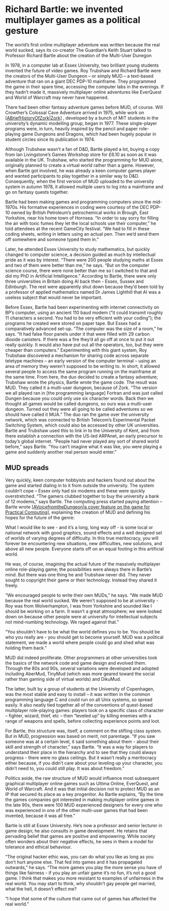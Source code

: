 # Richard Bartle: we invented multiplayer games as a political gesture

The world’s first online multiplayer adventure was written because the real world sucked, says its co-creator
The Guardian’s Keith Stuart talked to Professor Richard Bartle about the creation of the Multi-User Dunegon 

In 1978, in a computer lab at Essex University, two brilliant young students invented the future of video games. Roy Trubshaw and Richard Bartle were the creators of the Multi-User Dungeon – or simply MUD – a text-based adventure that ran on a giant DEC PDP-10 mainframe. They programmed the game in their spare time, accessing the computer labs in the evenings. If they hadn’t made it, massively multiplayer online adventures like EverQuest and World of Warcraft may never have happened.

There had been other fantasy adventure games before MUD, of course. Will Crowther’s Colossal Cave Adventure arrived in 1975, while work on [[ABriefHistoryOfZork|Zork]] , developed by a bunch of MIT students in the university’s dynamic modelling group, began in 1977. These single-player programs were, in turn, heavily inspired by the pencil and paper role-playing game Dungeons and Dragons, which had been hugely popular in student circles since its publication in 1974. 

Although Trubshaw wasn’t a fan of D&D, Bartle played a lot, buying a copy from Ian Livingstone’s Games Workshop store for £6.10 as soon as it was available in the UK. Trubshaw, who started the programming for MUD alone, originally planned to create a virtual world rather than a game. However, when Bartle got involved, he was already a keen computer games player and wanted participants to play together in a similar way to D&D. Consequently, when the first version of MUD uploaded to the university system in autumn 1978, it allowed multiple users to log into a mainframe and go on fantasy quests together.

Bartle had been making games and programming computers since the mid-1970s. His formative experiences in coding were courtesy of the DEC PDP-10 owned by British Petroleum’s petrochemical works in Brough, East Yorkshire, near his home town of Hornsea. “In order to say sorry for filling the air with toxic fumes they let the local schools use their computer,” he told attendees at the recent GameCity festival. “We had to fill in these coding sheets, writing in letters using an actual pen. Then we’d send them off somewhere and someone typed them in.”

Later, he attended Essex University to study mathematics, but quickly changed to computer science, a decision guided as much by intellectual pride as it was by interest. “There were 200 people studying maths at Essex and two of them were better than me,” he says. “But on the computer science course, there were none better than me so I switched to that and did my PhD in Artificial Intelligence.” According to Bartle, there were only three universities in Britain doing AI back then - Essex, Sussex and Edinburgh. The rest were apparently shut down because they’d been told by a professor of applied mathematics named Dr James Lighthill that AI was a useless subject that would never be important.

Before Essex, Bartle had been experimenting with internet connectivity on BP’s computer, using an ancient 110 baud modem (“it could transmit roughly 11 characters a second. You had to be very efficient with your coding”); the programs he created were stored on paper tape. But Essex had a comparatively advanced set-up. “The computer was the size of a room,” he says. “It had false floor panels under it that were filled with 29 carbon dioxide canisters. If there was a fire they’d all go off at once to put it out really quickly. It would also have put out all the operators, too, but they were cheaper than computers.”
Experimenting with this giant system, Roy Trubshaw discovered a mechanism for sharing code across separate teletype machines – an early version of the computer terminal – using an area of memory they weren’t supposed to be writing to. In short, it allowed several people to access the same program running on the mainframe at the same time. From here, the duo decided to create a fantasy adventure; Trubshaw wrote the physics, Bartle wrote the game code. The result was MUD.
They called it a multi-user dungeon, because of Zork. “The version we all played ran in [the programming language] Fortran and was just called Dungen because you could only use six character words. Back then we thought all games would be called dungeons, so ours was a multi-user dungeon. Turned out they were all going to be called adventures so we should have called it MUA.”
The duo ran the game over the university network, which was connected to British Telecom’s Experimental Packet Switching System, which could also be accessed by other UK universities. Bartle and Trubshaw used this to link in to the University of Kent, and from there establish a connection with the US-led ARPAnet, an early precursor to today’s global internet. “People had never played any sort of shared world before,” says Bartle. “You can’t imagine what it was like, you were playing a game and suddenly another real person would enter.”

## MUD spreads

Very quickly, keen computer hobbyists and hackers found out about the game and started dialing in to it from outside the university. The system couldn’t cope – Essex only had six modems and these were quickly overstretched. “The gamers clubbed together to buy the university a bank of 12 modems,” says Bartle. The computing press started paying attention – Bartle wrote  [[AVoicefromtheDungeon|a cover feature on the game for Practical Computing]], explaining the creation of MUD and defining his hopes for the future of the genre:

What I would like to see - and it’s a long, long way off - is some local or national network with good graphics, sound effects and a well designed set of worlds of varying degrees of difficulty. In this true meritocracy, you will forever be encountering new situations, new difficulties, new solutions, and above all new people. Everyone starts off on an equal footing in this artificial world. 

He was, of course, imagining the actual future of the massively multiplayer online role-playing game; the possibilities were always there in Bartle’s mind. But there was one thing he and Trubshaw never did. They never sought to copyright their game or their technology. Instead they shared it freely.

“We encouraged people to write their own MUDs,” he says. “We made MUD because the real world sucked. We weren’t supposed to be at university - Roy was from Wolverhampton, I was from Yorkshire and sounded like I should be working on a farm. It wasn’t a great atmosphere; we were looked down on because other people were at university for intellectual subjects not mind-numbing technology. We raged against that.”

“You shouldn’t have to be what the world defines you to be. You should be who you really are - you should get to become yourself. MUD was a political statement, we made a world where people could go and shed what was holding them back.”

MUD did indeed proliferate. Other programmers at other universities took the basics of the network code and game design and evolved them. Through the 80s and 90s, several variations were developed and adopted including AberMud, TinyMud (which was more geared toward the social rather than gaming side of virtual worlds) and DikuMud. 

The latter, built by a group of students at the University of Copenhagen, was the most stable and easy to install – it was written in the common programming language C and could run on all Unix systems, so spread easily. It also neatly tied together all of the conventions of quest-based multiplayer role-playing games: players took on a specific class of character – fighter, wizard, thief, etc – then “leveled up” by killing enemies with a range of weapons and spells, before collecting experience points and loot. 

For Bartle, this structure was, itself, a comment on the stifling class system. But in MUD, progression was based on merit, not parentage. “If you saw someone was at a certain level, it said something about them - about their skill and strength of character,” says Bartle. “It was a way for players to understand their place in the hierarchy and to see that they could always progress - there were no glass ceilings. But it wasn’t really a meritocracy either because, if you didn’t care about your leveling up your character, you didn’t need to, you could still play. It was about freedom.”

Politics aside, the raw structure of MUD would influence most subsequent graphical multiplayer online games such as Ultima Online, EverQuest, and World of Warcraft. And it was that initial decision not to protect MUD as an IP that secured its place as a key progenitor. As Bartle explains, “By the time the games companies got interested in making mutiplayer online games in the late 90s, there were 100 MUD experienced designers for every one who was experienced in one of the other multi-user games that had been invented, because it was all free.”

Bartle is still at Essex University. He’s now a professor and senior lecturer in game design; he also consults in game development. He retains that pervading belief that games are positive and empowering. While society often wonders about their negative effects, he sees in them a model for tolerance and ethical behaviour. 

“The original hacker ethic was, you can do what you like as long as you don’t hurt anyone else. That fed into games and it has propagated outwards,” he says. “The more games you play the more sense you have of things like fairness - if you play an unfair game it’s no fun, it’s not a good game. I think that makes you more resistant to examples of unfairness in the real world. You may start to think, why shouldn’t gay people get married, what the hell, it doesn’t effect me? 

“I hope that some of the culture that came out of games has affected the real world.”




[//begin]: # "Autogenerated link references for markdown compatibility"
[ABriefHistoryOfZork|Zork]: ABriefHistoryOfZork "A Brief History of Zork"
[AVoicefromtheDungeon|a cover feature on the game for Practical Computing]: AVoicefromtheDungeon "A Voice from the Dungeon"
[//end]: # "Autogenerated link references"